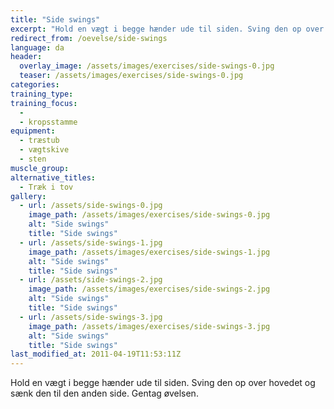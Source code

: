 ```yaml
---
title: "Side swings"
excerpt: "Hold en vægt i begge hænder ude til siden. Sving den op over hovedet og sænk den til den anden side. Gentag øvelsen."
redirect_from: /oevelse/side-swings
language: da
header:
  overlay_image: /assets/images/exercises/side-swings-0.jpg
  teaser: /assets/images/exercises/side-swings-0.jpg
categories:
training_type: 
training_focus: 
  - 
  - kropsstamme
equipment:
  - træstub
  - vægtskive
  - sten
muscle_group:
alternative_titles:
  - Træk i tov
gallery:
  - url: /assets/side-swings-0.jpg
    image_path: /assets/images/exercises/side-swings-0.jpg
    alt: "Side swings"
    title: "Side swings"
  - url: /assets/side-swings-1.jpg
    image_path: /assets/images/exercises/side-swings-1.jpg
    alt: "Side swings"
    title: "Side swings"
  - url: /assets/side-swings-2.jpg
    image_path: /assets/images/exercises/side-swings-2.jpg
    alt: "Side swings"
    title: "Side swings"
  - url: /assets/side-swings-3.jpg
    image_path: /assets/images/exercises/side-swings-3.jpg
    alt: "Side swings"
    title: "Side swings"
last_modified_at: 2011-04-19T11:53:11Z
---
```


Hold en vægt i begge hænder ude til siden. Sving den op over hovedet og sænk den til den anden side. Gentag øvelsen.
